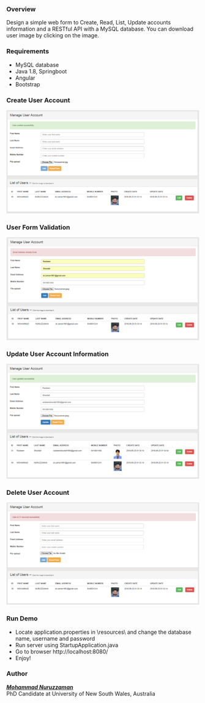 ### Overview
Design a simple web form to Create, Read, List, Update accounts information and a RESTful API with a MySQL database. 
You can download user image by clicking on the image. 

### Requirements
 - MySQL database
 - Java 1.8, Springboot 
 - Angular
 - Bootstrap  
 
### Create User Account 
   ![alt tag](https://github.com/nuruzzaman/VectronCoder/blob/master/screenshot/Screen_1.PNG) 
### User Form Validation     
   ![alt tag](https://github.com/nuruzzaman/VectronCoder/blob/master/screenshot/Screen_2.PNG) 
### Update User Account Information    
   ![alt tag](https://github.com/nuruzzaman/VectronCoder/blob/master/screenshot/Screen_3.PNG) 
### Delete User Account    
   ![alt tag](https://github.com/nuruzzaman/VectronCoder/blob/master/screenshot/Screen_4.PNG)  

 
### Run Demo 
 - Locate application.properties in \resources\ and change the database name, username and password
 - Run server using StartupApplication.java 
 - Go to browser http://localhost:8080/
 - Enjoy!


### Author

***[Mohammad Nuruzzaman](https://github.com/nuruzzaman/)***  
PhD Candidate at University of New South Wales, Australia 
